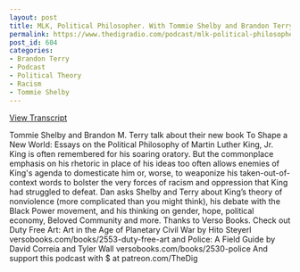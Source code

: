 ```yaml
---
layout: post
title: MLK, Political Philosopher. With Tommie Shelby and Brandon Terry.
permalink: https://www.thedigradio.com/podcast/mlk-political-philosopher-with-tommie-shelby-and-brandon-terry/index.html
post_id: 604
categories: 
- Brandon Terry
- Podcast
- Political Theory
- Racism
- Tommie Shelby
---
```


[View Transcript](https://www.jacobinmag.com/2018/04/martin-luther-king-rhetoric-political-philosophy)




Tommie Shelby and Brandon M. Terry talk about their new book To Shape a New World: Essays on the Political Philosophy of Martin Luther King, Jr. King is often remembered for his soaring oratory. But the commonplace emphasis on his rhetoric in place of his ideas too often allows enemies of King's agenda to domesticate him or, worse, to weaponize his taken-out-of-context words to bolster the very forces of racism and oppression that King had struggled to defeat. Dan asks Shelby and Terry about King’s theory of nonviolence (more complicated than you might think), his debate with the Black Power movement, and his thinking on gender, hope, political economy, Beloved Community and more. Thanks to Verso Books. Check out Duty Free Art: Art in the Age of Planetary Civil War by Hito Steyerl versobooks.com/books/2553-duty-free-art and Police: A Field Guide by David Correia and Tyler Wall versobooks.com/books/2530-police And support this podcast with $ at patreon.com/TheDig



 